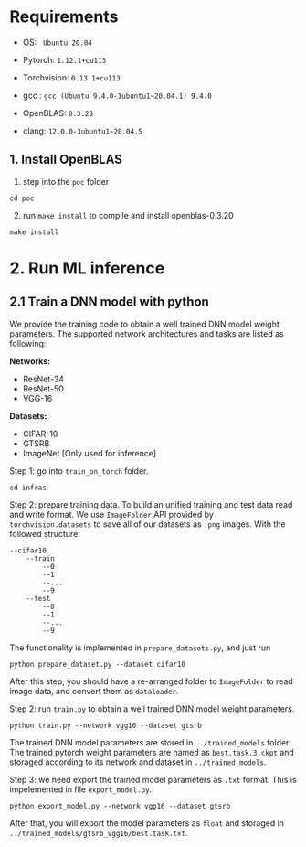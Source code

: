 # Requirements
* OS: ``` Ubuntu 20.04```

* Pytorch: ```1.12.1+cu113```

* Torchvision: ```0.13.1+cu113 ```

* gcc : ```gcc (Ubuntu 9.4.0-1ubuntu1~20.04.1) 9.4.0```

* OpenBLAS: ```0.3.20```

* clang: ```12.0.0-3ubuntu1~20.04.5```

## 1. Install OpenBLAS
1. step into the ```poc``` folder 

```
cd poc
```

2. run ```make install``` to compile and install openblas-0.3.20
```
make install
```

# 2. Run ML inference
## 2.1 Train a DNN model with python
We provide the training code to obtain a well trained DNN model weight parameters. The supported network architectures and tasks are listed as following:

**Networks:** 
* ResNet-34
* ResNet-50
* VGG-16

**Datasets:**
* CIFAR-10
* GTSRB
* ImageNet [Only used for inference]

Step 1: go into ```train_on_torch``` folder.

```
cd infras
```

Step 2: prepare training data. To build an unified training and test data read and write format. We use ```ImageFolder``` API provided by ```torchvision.datasets``` to save all of our datasets as ```.png``` images. With the followed structure:
```
--cifar10
    --train
        --0
        --1
        --...
        --9
    --test
        --0
        --1
        --...
        --9
```

The functionality is implemented in ```prepare_datasets.py```, and just run 

```
python prepare_dataset.py --dataset cifar10
``` 
After this step, you should have a re-arranged folder to ```ImageFolder``` to read image data, and convert them as ```dataloader```.


Step 2: run ```train.py``` to obtain a well trained DNN model weight parameters. 

```
python train.py --network vgg16 --dataset gtsrb
```

The trained DNN model parameters are stored in ```../trained_models``` folder. The trained pytorch weight parameters are named as ```best.task.3.ckpt``` and storaged according to its network and dataset in ```../trained_models```.

Step 3: we need export the trained model parameters as ```.txt``` format. This is impelemented in file ```export_model.py```.

```
python export_model.py --network vgg16 --dataset gtsrb
```

After that, you will export the model parameters as ```float``` and storaged in ```../trained_models/gtsrb_vgg16/best.task.txt```.



